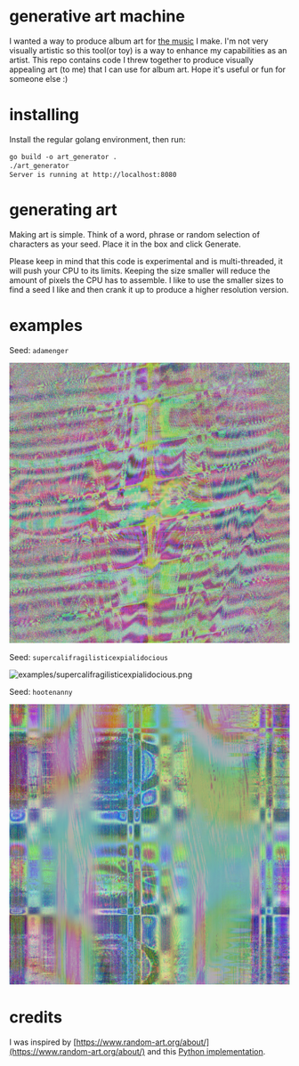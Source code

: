 # generative art machine

I wanted a way to produce album art for [the music](https://soundcloud.com/the-atomic-music-machine) I make. I'm not very visually
artistic so this tool(or toy) is a way to enhance my capabilities as an artist. This repo contains code I threw together to produce visually
appealing art (to me) that I can use for album art. Hope it's useful or fun for
someone else :)

# installing

Install the regular golang environment, then run:

```
go build -o art_generator .
./art_generator
Server is running at http://localhost:8080
```

# generating art

Making art is simple. Think of a word, phrase or random selection of characters
as your seed. Place it in the box and click Generate. 

Please keep in mind that this code is experimental and is multi-threaded, it
will push your CPU to its limits. Keeping the size smaller will reduce the
amount of pixels the CPU has to assemble. I like to use the smaller sizes to
find a seed I like and then crank it up to produce a higher resolution version.

# examples

Seed: `adamenger`

![examples/adamenger.png](examples/adamenger.png)

Seed: `supercalifragilisticexpialidocious`

![examples/supercalifragilisticexpialidocious.png](examples/supercalifragilisticexpialidocious.png)

Seed: `hootenanny`

![examples/hootenanny.png](examples/hootenanny.png)

# credits

I was inspired by
[https://www.random-art.org/about/](https://www.random-art.org/about/) and this [Python
implementation](http://math.andrej.com/2010/04/21/random-art-in-python/).
